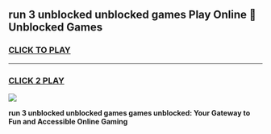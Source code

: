 
## run 3 unblocked unblocked games Play Online 👋 Unblocked Games
<h3>
<a href="https://premium.freeplayer.one?title=run_3_unblocked_unblocked_games&ref=19F">CLICK TO PLAY</a></h3>
<hr>

<h3>
<a href="https://premium.freeplayer.one?title=run_3_unblocked_unblocked_games&ref=19F">CLICK 2 PLAY</a>
  
</h3>

<a href="https://premium.freeplayer.one?title=run_3_unblocked_unblocked_games&ref=19F"><img src="https://clearcache.store/games.png"></a>


**run 3 unblocked unblocked games games unblocked: Your Gateway to Fun and Accessible Online Gaming**
